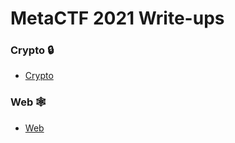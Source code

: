 <h1>MetaCTF 2021 Write-ups</h1>

<h3 dir="auto">
  <a id="user-content-crypto" class="anchor" aria-hidden="true" href="#crypto"> </a>
  Crypto 🔒</h3>

<ul dir="auto">
  <li>
    <a href="https://github.com/angieintech/CTFWriteUps/tree/main/Meta%20CTF/Crypto">Crypto</a>
  </li>
</ul>

<h3 dir="auto">
  <a id="user-content-web" class="anchor" aria-hidden="true" href="#web"> </a>
  Web 🕸️
</h3>

<ul dir="auto">
  <li>
    <a href="https://github.com/angieintech/CTFWriteUps/tree/main/Meta%20CTF/Web">Web</a>
  </li>
</ul>

